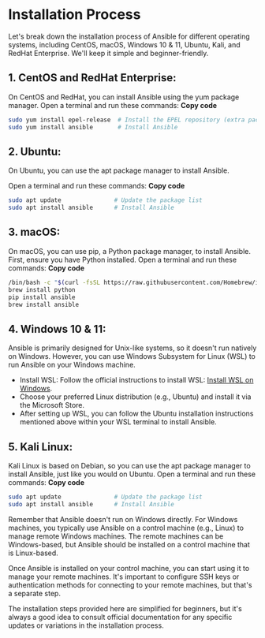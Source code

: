 # Installation Process
Let's break down the installation process of Ansible for different operating systems, including CentOS, macOS, Windows 10 & 11, Ubuntu, Kali, and RedHat Enterprise. We'll keep it simple and beginner-friendly.

## 1. CentOS and RedHat Enterprise:
On CentOS and RedHat, you can install Ansible using the yum package manager.
Open a terminal and run these commands:
**Copy code**
```bash
sudo yum install epel-release  # Install the EPEL repository (extra packages)
sudo yum install ansible       # Install Ansible
```
## 2. Ubuntu:
On Ubuntu, you can use the apt package manager to install Ansible.

Open a terminal and run these commands:
**Copy code**
```bash
sudo apt update               # Update the package list
sudo apt install ansible      # Install Ansible
```

## 3. macOS:
On macOS, you can use pip, a Python package manager, to install Ansible. First, ensure you have Python installed.
Open a terminal and run these commands:
**Copy code**
```bash
/bin/bash -c "$(curl -fsSL https://raw.githubusercontent.com/Homebrew/install/HEAD/install.sh)"    # Install Homebrew (if not already installed)
brew install python                                                                                # Install Python (if not already installed)
pip install ansible                                                                                # Install Ansible using pip
brew install ansible                                                                               # Install Ansible using Homebrew
```

## 4. Windows 10 & 11:
Ansible is primarily designed for Unix-like systems, so it doesn't run natively on Windows. However, you can use Windows Subsystem for Linux (WSL) to run Ansible on your Windows machine.
- Install WSL: Follow the official instructions to install WSL: [Install WSL on Windows](https://learn.microsoft.com/en-us/windows/wsl/install).
- Choose your preferred Linux distribution (e.g., Ubuntu) and install it via the Microsoft Store.
- After setting up WSL, you can follow the Ubuntu installation instructions mentioned above within your WSL terminal to install Ansible.

## 5. Kali Linux:
Kali Linux is based on Debian, so you can use the apt package manager to install Ansible, just like you would on Ubuntu.
Open a terminal and run these commands:
**Copy code**
```bash
sudo apt update               # Update the package list
sudo apt install ansible      # Install Ansible
```
Remember that Ansible doesn't run on Windows directly. For Windows machines, you typically use Ansible on a control machine (e.g., Linux) to manage remote Windows machines. The remote machines can be Windows-based, but Ansible should be installed on a control machine that is Linux-based.

Once Ansible is installed on your control machine, you can start using it to manage your remote machines. It's important to configure SSH keys or authentication methods for connecting to your remote machines, but that's a separate step.

The installation steps provided here are simplified for beginners, but it's always a good idea to consult official documentation for any specific updates or variations in the installation process.
